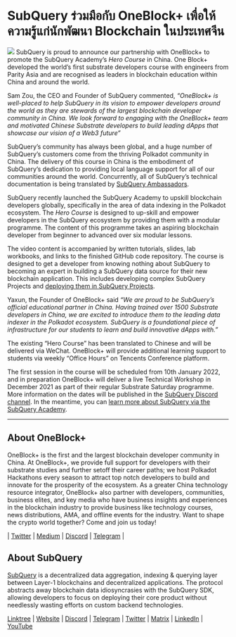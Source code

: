 # SubQuery ร่วมมือกับ OneBlock+ เพื่อให้ความรู้แก่นักพัฒนา Blockchain ในประเทศจีน

![](https://miro.medium.com/max/700/1*c1X5h-MEHHwjeqczDKvvCQ.png) SubQuery is proud to announce our partnership with OneBlock+ to promote the SubQuery Academy’s  _Hero Course_  in China. One Block+ developed the world’s first substrate developers course with engineers from Parity Asia and are recognised as leaders in blockchain education within China and around the world.

Sam Zou, the CEO and Founder of SubQuery commented,  _“OneBlock+ is well-placed to help SubQuery in its vision to empower developers around the world as they are stewards of the largest blockchain developer community in China. We look forward to engaging with the OneBlock+ team and motivated Chinese Substrate developers to build leading dApps that showcase our vision of a Web3 future”_

SubQuery’s community has always been global, and a huge number of SubQuery’s customers come from the thriving Polkadot community in China. The delivery of this course in China is the embodiment of SubQuery’s dedication to providing local language support for all of our communities around the world. Concurrently, all of SubQuery’s technical documentation is being translated by  [SubQuery Ambassadors](https://subquery.medium.com/introducing-the-subquery-ambassador-program-aa82613ab804).

SubQuery recently launched the SubQuery Academy to upskill blockchain developers globally, specifically in the area of data indexing in the Polkadot ecosystem. The  _Hero Course_  is designed to up-skill and empower developers in the SubQuery ecosystem by providing them with a modular programme. The content of this programme takes an aspiring blockchain developer from beginner to advanced over six modular lessons.

The video content is accompanied by written tutorials, slides, lab workbooks, and links to the finished GitHub code repository. The course is designed to get a developer from knowing nothing about SubQuery to becoming an expert in building a SubQuery data source for their new blockchain application. This includes developing complex SubQuery Projects and  [deploying them in SubQuery Projects](https://project.subquery.network/).

Yaxun, the Founder of OneBlock+ said  _“We are proud to be SubQuery’s official educational partner in China. Having trained over 1500 Substrate developers in China, we are excited to introduce them to the leading data indexer in the Polkadot ecosystem. SubQuery is a foundational piece of infrastructure for our students to learn and build innovative dApps with.”_

The existing “Hero Course” has been translated to Chinese and will be delivered via WeChat. OneBlock+ will provide additional learning support to students via weekly “Office Hours” on Tencents Conference platform.

The first session in the course will be scheduled from 10th January 2022, and in preparation OneBlock+ will deliver a live Technical Workshop in December 2021 as part of their regular Substrate Saturday programme. More information on the dates will be published in the  [SubQuery Discord channel](https://discord.com/invite/78zg8aBSMG). In the meantime, you can  [learn more about SubQuery via the SubQuery Academy](https://subquery.coassemble.com/unlock/dOKZW6O#/).

---

## About OneBlock+

OneBlock+ is the first and the largest blockchain developer community in China. At OneBlock+, we provide full support for developers with their substrate studies and further setoff their career paths; we host Polkadot Hackathons every season to attract top notch developers to build and innovate for the prosperity of the ecosystem. As a greater China technology resource integrator, OneBlock+ also partner with developers, communities, business elites, and key media who have business insights and experiences in the blockchain industry to provide business like technology courses, news distributions, AMA, and offline events for the industry. Want to shape the crypto world together? Come and join us today!

|  [Twitter](https://mobile.twitter.com/oneblock_)  |  [Medium](https://medium.com/@OneBlockplus?p=5a6193755f9b) |  [Discord](https://discord.gg/5aWx6Rch)  |  [Telegram](https://t.me/oneblock_dev)  |

## About SubQuery

[SubQuery](https://subquery.network/)  is a decentralized data aggregation, indexing & querying layer between Layer-1 blockchains and decentralized applications. The protocol abstracts away blockchain data idiosyncrasies with the SubQuery SDK, allowing developers to focus on deploying their core product without needlessly wasting efforts on custom backend technologies.

​​[Linktree](https://linktr.ee/subquerynetwork)  |  [Website](https://subquery.network/)  |  [Discord](https://discord.com/invite/78zg8aBSMG)  |  [Telegram](https://t.me/subquerynetwork)  |  [Twitter](https://twitter.com/subquerynetwork)  |  [Matrix](https://matrix.to/#/#subquery:matrix.org)  |  [LinkedIn](https://www.linkedin.com/company/subquery)  |  [YouTube](https://www.youtube.com/channel/UCi1a6NUUjegcLHDFLr7CqLw)
